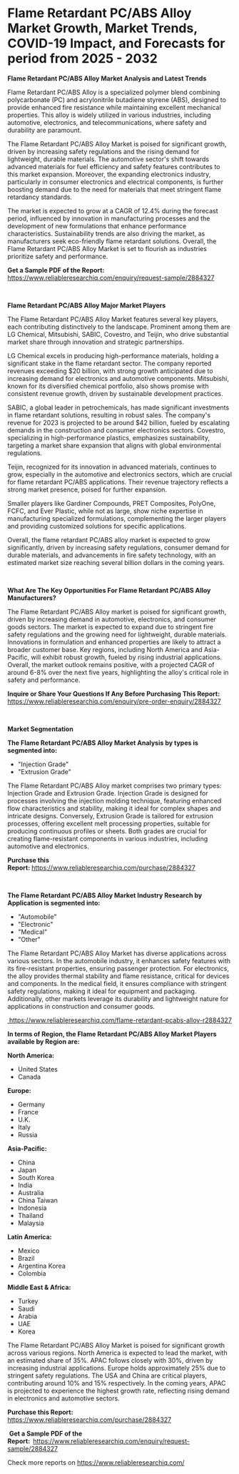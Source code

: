 <p><h1>Flame Retardant PC/ABS Alloy Market Growth, Market Trends, COVID-19 Impact, and Forecasts for period from 2025 - 2032</h1></p><p><strong>Flame Retardant PC/ABS Alloy Market Analysis and Latest Trends</strong></p>
<p><p>Flame Retardant PC/ABS Alloy is a specialized polymer blend combining polycarbonate (PC) and acrylonitrile butadiene styrene (ABS), designed to provide enhanced fire resistance while maintaining excellent mechanical properties. This alloy is widely utilized in various industries, including automotive, electronics, and telecommunications, where safety and durability are paramount.</p><p>The Flame Retardant PC/ABS Alloy Market is poised for significant growth, driven by increasing safety regulations and the rising demand for lightweight, durable materials. The automotive sector's shift towards advanced materials for fuel efficiency and safety features contributes to this market expansion. Moreover, the expanding electronics industry, particularly in consumer electronics and electrical components, is further boosting demand due to the need for materials that meet stringent flame retardancy standards.</p><p>The market is expected to grow at a CAGR of 12.4% during the forecast period, influenced by innovation in manufacturing processes and the development of new formulations that enhance performance characteristics. Sustainability trends are also driving the market, as manufacturers seek eco-friendly flame retardant solutions. Overall, the Flame Retardant PC/ABS Alloy Market is set to flourish as industries prioritize safety and performance.</p></p>
<p><strong>Get a Sample PDF of the Report:&nbsp;</strong> <a href="https://www.reliableresearchiq.com/enquiry/request-sample/2884327?utm_campaign=2238&utm_medium=2&utm_source=Github&utm_content=ia&utm_term=13032025&utm_id=flame-retardant-pcabs-alloy">https://www.reliableresearchiq.com/enquiry/request-sample/2884327</a></p>
<p>&nbsp;</p>
<p><strong>Flame Retardant PC/ABS Alloy Major Market Players</strong></p>
<p><p>The Flame Retardant PC/ABS Alloy Market features several key players, each contributing distinctively to the landscape. Prominent among them are LG Chemical, Mitsubishi, SABIC, Covestro, and Teijin, who drive substantial market share through innovation and strategic partnerships.</p><p>LG Chemical excels in producing high-performance materials, holding a significant stake in the flame retardant sector. The company reported revenues exceeding $20 billion, with strong growth anticipated due to increasing demand for electronics and automotive components. Mitsubishi, known for its diversified chemical portfolio, also shows promise with consistent revenue growth, driven by sustainable development practices.</p><p>SABIC, a global leader in petrochemicals, has made significant investments in flame retardant solutions, resulting in robust sales. The company's revenue for 2023 is projected to be around $42 billion, fueled by escalating demands in the construction and consumer electronics sectors. Covestro, specializing in high-performance plastics, emphasizes sustainability, targeting a market share expansion that aligns with global environmental regulations.</p><p>Teijin, recognized for its innovation in advanced materials, continues to grow, especially in the automotive and electronics sectors, which are crucial for flame retardant PC/ABS applications. Their revenue trajectory reflects a strong market presence, poised for further expansion.</p><p>Smaller players like Gardiner Compounds, PRET Composites, PolyOne, FCFC, and Ever Plastic, while not as large, show niche expertise in manufacturing specialized formulations, complementing the larger players and providing customized solutions for specific applications.</p><p>Overall, the flame retardant PC/ABS alloy market is expected to grow significantly, driven by increasing safety regulations, consumer demand for durable materials, and advancements in fire safety technology, with an estimated market size reaching several billion dollars in the coming years.</p></p>
<p>&nbsp;</p>
<p><strong>What Are The Key Opportunities For Flame Retardant PC/ABS Alloy Manufacturers?</strong></p>
<p><p>The Flame Retardant PC/ABS Alloy market is poised for significant growth, driven by increasing demand in automotive, electronics, and consumer goods sectors. The market is expected to expand due to stringent fire safety regulations and the growing need for lightweight, durable materials. Innovations in formulation and enhanced properties are likely to attract a broader customer base. Key regions, including North America and Asia-Pacific, will exhibit robust growth, fueled by rising industrial applications. Overall, the market outlook remains positive, with a projected CAGR of around 6-8% over the next five years, highlighting the alloy's critical role in safety and performance.</p></p>
<p><strong>Inquire or Share Your Questions If Any Before Purchasing This Report:</strong> <a href="https://www.reliableresearchiq.com/enquiry/pre-order-enquiry/2884327?utm_campaign=2238&utm_medium=2&utm_source=Github&utm_content=ia&utm_term=13032025&utm_id=flame-retardant-pcabs-alloy">https://www.reliableresearchiq.com/enquiry/pre-order-enquiry/2884327</a></p>
<p>&nbsp;</p>
<p><strong>Market Segmentation</strong></p>
<p><strong>The Flame Retardant PC/ABS Alloy Market Analysis by types is segmented into:</strong></p>
<p><ul><li>"Injection Grade"</li><li>"Extrusion Grade"</li></ul></p>
<p><p>The Flame Retardant PC/ABS Alloy market comprises two primary types: Injection Grade and Extrusion Grade. Injection Grade is designed for processes involving the injection molding technique, featuring enhanced flow characteristics and stability, making it ideal for complex shapes and intricate designs. Conversely, Extrusion Grade is tailored for extrusion processes, offering excellent melt processing properties, suitable for producing continuous profiles or sheets. Both grades are crucial for creating flame-resistant components in various industries, including automotive and electronics.</p></p>
<p><strong>Purchase this Report:&nbsp;</strong><a href="https://www.reliableresearchiq.com/purchase/2884327?utm_campaign=2238&utm_medium=2&utm_source=Github&utm_content=ia&utm_term=13032025&utm_id=flame-retardant-pcabs-alloy">https://www.reliableresearchiq.com/purchase/2884327</a></p>
<p>&nbsp;</p>
<p><strong>The Flame Retardant PC/ABS Alloy Market Industry Research by Application is segmented into:</strong></p>
<p><ul><li>"Automobile"</li><li>"Electronic"</li><li>"Medical"</li><li>"Other"</li></ul></p>
<p><p>The Flame Retardant PC/ABS Alloy Market has diverse applications across various sectors. In the automobile industry, it enhances safety features with its fire-resistant properties, ensuring passenger protection. For electronics, the alloy provides thermal stability and flame resistance, critical for devices and components. In the medical field, it ensures compliance with stringent safety regulations, making it ideal for equipment and packaging. Additionally, other markets leverage its durability and lightweight nature for applications in construction and consumer goods.</p></p>
<p><a href="https://www.reliableresearchiq.com/flame-retardant-pcabs-alloy-r2884327?utm_campaign=2238&utm_medium=2&utm_source=Github&utm_content=ia&utm_term=13032025&utm_id=flame-retardant-pcabs-alloy">&nbsp;https://www.reliableresearchiq.com/flame-retardant-pcabs-alloy-r2884327</a></p>
<p><strong>In terms of Region, the Flame Retardant PC/ABS Alloy Market Players available by Region are:</strong></p>
<p>
    <p> <strong> North America: </strong>
        <ul>
            <li>United States</li>
            <li>Canada</li>
        </ul>
        </p> 
    <p> <strong> Europe: </strong>
        <ul>
            <li>Germany</li>
            <li>France</li>
            <li>U.K.</li>
            <li>Italy</li>
            <li>Russia</li>
        </ul>
        </p> 
    <p> <strong> Asia-Pacific: </strong>
        <ul>
            <li>China</li>
            <li>Japan</li>
            <li>South Korea</li>
            <li>India</li>
            <li>Australia</li>
            <li>China Taiwan</li>
            <li>Indonesia</li>
            <li>Thailand</li>
            <li>Malaysia</li>
        </ul>
        </p> 
    <p> <strong> Latin America: </strong>
        <ul>
            <li>Mexico</li>
            <li>Brazil</li>
            <li>Argentina Korea</li>
            <li>Colombia</li>
        </ul>
        </p> 
    <p> <strong> Middle East & Africa: </strong>
        <ul>
            <li>Turkey</li>
            <li>Saudi</li>
            <li>Arabia</li>
            <li>UAE</li>
            <li>Korea</li>
        </ul>
    </p>
    </p>
<p><p>The Flame Retardant PC/ABS Alloy Market is poised for significant growth across various regions. North America is expected to lead the market, with an estimated share of 35%. APAC follows closely with 30%, driven by increasing industrial applications. Europe holds approximately 25% due to stringent safety regulations. The USA and China are critical players, contributing around 10% and 15% respectively. In the coming years, APAC is projected to experience the highest growth rate, reflecting rising demand in electronics and automotive sectors.</p></p>
<p><strong>Purchase this Report: </strong><a href="https://www.reliableresearchiq.com/purchase/2884327?utm_campaign=2238&utm_medium=2&utm_source=Github&utm_content=ia&utm_term=13032025&utm_id=flame-retardant-pcabs-alloy">https://www.reliableresearchiq.com/purchase/2884327</a></p>
<p>&nbsp;<strong>Get a Sample PDF of the Report:&nbsp;&nbsp;</strong><a href="https://www.reliableresearchiq.com/enquiry/request-sample/2884327?utm_campaign=2238&utm_medium=2&utm_source=Github&utm_content=ia&utm_term=13032025&utm_id=flame-retardant-pcabs-alloy">https://www.reliableresearchiq.com/enquiry/request-sample/2884327</a></p>
<p><strong></strong></p>
<p>Check more reports on <a href="https://www.reliableresearchiq.com/?utm_campaign=2238&utm_medium=2&utm_source=Github&utm_content=ia&utm_term=13032025&utm_id=flame-retardant-pcabs-alloy">https://www.reliableresearchiq.com/</a></p>